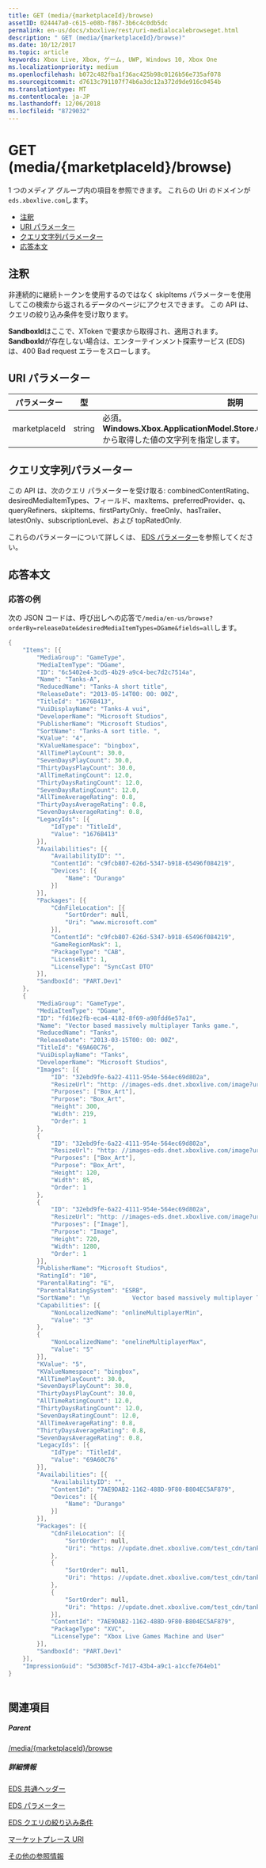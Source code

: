 ```yaml
---
title: GET (media/{marketplaceId}/browse)
assetID: 024447a0-c615-e08b-f867-3b6c4c0db5dc
permalink: en-us/docs/xboxlive/rest/uri-medialocalebrowseget.html
description: " GET (media/{marketplaceId}/browse)"
ms.date: 10/12/2017
ms.topic: article
keywords: Xbox Live, Xbox, ゲーム, UWP, Windows 10, Xbox One
ms.localizationpriority: medium
ms.openlocfilehash: b072c482fba1f36ac425b98c0126b56e735af078
ms.sourcegitcommit: d7613c791107f74b6a3dc12a372d9de916c0454b
ms.translationtype: MT
ms.contentlocale: ja-JP
ms.lasthandoff: 12/06/2018
ms.locfileid: "8729032"
---
```

# <a name="get-mediamarketplaceidbrowse"></a>GET (media/{marketplaceId}/browse)
1 つのメディア グループ内の項目を参照できます。 これらの Uri のドメインが`eds.xboxlive.com`します。
 
  * [注釈](#ID4EV)
  * [URI パラメーター](#ID4EFB)
  * [クエリ文字列パラメーター](#ID4EQB)
  * [応答本文](#ID4E6B)
 
<a id="ID4EV"></a>

 
## <a name="remarks"></a>注釈
 
非連続的に継続トークンを使用するのではなく skipItems パラメーターを使用してこの検索から返されるデータのページにアクセスできます。 この API は、クエリの絞り込み条件を受け取ります。 
 
 **SandboxId**はここで、XToken で要求から取得され、適用されます。 **SandboxId**が存在しない場合は、エンターテインメント探索サービス (EDS) は、400 Bad request エラーをスローします。 
  
<a id="ID4EFB"></a>

 
## <a name="uri-parameters"></a>URI パラメーター
 
| パラメーター| 型| 説明| 
| --- | --- | --- | 
| marketplaceId| string| 必須。 <b>Windows.Xbox.ApplicationModel.Store.Configuration.MarketplaceId</b>から取得した値の文字列を指定します。| 
  
<a id="ID4EQB"></a>

 
## <a name="query-string-parameters"></a>クエリ文字列パラメーター
 
この API は、次のクエリ パラメーターを受け取る: combinedContentRating、desiredMediaItemTypes、フィールド、maxItems、preferredProvider、q、queryRefiners、skipItems、firstPartyOnly、freeOnly、hasTrailer、latestOnly、subscriptionLevel、および topRatedOnly.
 
これらのパラメーターについて詳しくは、 [EDS パラメーター](../../additional/edsparameters.md)を参照してください。
  
<a id="ID4E6B"></a>

 
## <a name="response-body"></a>応答本文
 
<a id="ID4EFC"></a>

 
### <a name="sample-response"></a>応答の例
 
次の JSON コードは、呼び出しへの応答で`/media/en-us/browse?orderBy=releaseDate&desiredMediaItemTypes=DGame&fields=all`します。
 

```cpp
{
    "Items": [{
        "MediaGroup": "GameType",
        "MediaItemType": "DGame",
        "ID": "6c5402e4-3cd5-4b29-a9c4-bec7d2c7514a",
        "Name": "Tanks-A",
        "ReducedName": "Tanks-A short title",
        "ReleaseDate": "2013-05-14T00: 00: 00Z",
        "TitleId": "1676B413",
        "VuiDisplayName": "Tanks-A vui",
        "DeveloperName": "Microsoft Studios",
        "PublisherName": "Microsoft Studios",
        "SortName": "Tanks-A sort title. ",
        "KValue": "4",
        "KValueNamespace": "bingbox",
        "AllTimePlayCount": 30.0,
        "SevenDaysPlayCount": 30.0,
        "ThirtyDaysPlayCount": 30.0,
        "AllTimeRatingCount": 12.0,
        "ThirtyDaysRatingCount": 12.0,
        "SevenDaysRatingCount": 12.0,
        "AllTimeAverageRating": 0.8,
        "ThirtyDaysAverageRating": 0.8,
        "SevenDaysAverageRating": 0.8,
        "LegacyIds": [{
            "IdType": "TitleId",
            "Value": "1676B413"
        }],
        "Availabilities": [{
            "AvailabilityID": "",
            "ContentId": "c9fcb807-626d-5347-b918-65496f084219",
            "Devices": [{
                "Name": "Durango"
            }]
        }],
        "Packages": [{
            "CdnFileLocation": [{
                "SortOrder": null,
                "Uri": "www.microsoft.com"
            }],
            "ContentId": "c9fcb807-626d-5347-b918-65496f084219",
            "GameRegionMask": 1,
            "PackageType": "CAB",
            "LicenseBit": 1,
            "LicenseType": "SyncCast DTO"
        }],
        "SandboxId": "PART.Dev1"
    },
    {
        "MediaGroup": "GameType",
        "MediaItemType": "DGame",
        "ID": "fd16e2fb-eca4-4182-8f69-a98fdd6e57a1",
        "Name": "Vector based massively multiplayer Tanks game.",
        "ReducedName": "Tanks",
        "ReleaseDate": "2013-03-15T00: 00: 00Z",
        "TitleId": "69A60C76",
        "VuiDisplayName": "Tanks",
        "DeveloperName": "Microsoft Studios",
        "Images": [{
            "ID": "32ebd9fe-6a22-4111-954e-564ec69d802a",
            "ResizeUrl": "http: //images-eds.dnet.xboxlive.com/image?url=RIJNAEIo6.u.tudW9rXJ2lWDOsMikqfNiHE2Sp4qbgNbH6_drY8Ek2cyHXEnnUKPUXAH_m8a3Oe4_wpV7CkKA0Snc9puIYOGxsIfyyncTBv.MIluDZX6UqAPsJYHE5go_J_BBfxNWW6yrK4.K75aMQ--",
            "Purposes": ["Box_Art"],
            "Purpose": "Box_Art",
            "Height": 300,
            "Width": 219,
            "Order": 1
        },
        {
            "ID": "32ebd9fe-6a22-4111-954e-564ec69d802a",
            "ResizeUrl": "http: //images-eds.dnet.xboxlive.com/image?url=RIJNAEIo6.u.tudW9rXJ2lWDOsMikqfNiHE2Sp4qbgNbH6_drY8Ek2cyHXEnnUKPUXAH_m8a3Oe4_wpV7CkKA0Snc9puIYOGxsIfyyncTBv.MIluDZX6UqAPsJYHE5go_J_BBfxNWW6yrK4.K75aMQ--",
            "Purposes": ["Box_Art"],
            "Purpose": "Box_Art",
            "Height": 120,
            "Width": 85,
            "Order": 1
        },
        {
            "ID": "32ebd9fe-6a22-4111-954e-564ec69d802a",
            "ResizeUrl": "http: //images-eds.dnet.xboxlive.com/image?url=RIJNAEIo6.u.tudW9rXJ2lWDOsMikqfNiHE2Sp4qbgNbH6_drY8Ek2cyHXEnnUKPUXAH_m8a3Oe4_wpV7CkKA0Snc9puIYOGxsIfyyncTBv.MIluDZX6UqAPsJYHE5go_J_BBfxNWW6yrK4.K75aMQ--",
            "Purposes": ["Image"],
            "Purpose": "Image",
            "Height": 720,
            "Width": 1280,
            "Order": 1
        }],
        "PublisherName": "Microsoft Studios",
        "RatingId": "10",
        "ParentalRating": "E",
        "ParentalRatingSystem": "ESRB",
        "SortName": "\n            Vector based massively multiplayer Tanks game.\n          ",
        "Capabilities": [{
            "NonLocalizedName": "onlineMultiplayerMin",
            "Value": "3"
        },
        {
            "NonLocalizedName": "onelineMultiplayerMax",
            "Value": "5"
        }],
        "KValue": "5",
        "KValueNamespace": "bingbox",
        "AllTimePlayCount": 30.0,
        "SevenDaysPlayCount": 30.0,
        "ThirtyDaysPlayCount": 30.0,
        "AllTimeRatingCount": 12.0,
        "ThirtyDaysRatingCount": 12.0,
        "SevenDaysRatingCount": 12.0,
        "AllTimeAverageRating": 0.8,
        "ThirtyDaysAverageRating": 0.8,
        "SevenDaysAverageRating": 0.8,
        "LegacyIds": [{
            "IdType": "TitleId",
            "Value": "69A60C76"
        }],
        "Availabilities": [{
            "AvailabilityID": "",
            "ContentId": "7AE9DAB2-1162-488D-9F80-B804EC5AF879",
            "Devices": [{
                "Name": "Durango"
            }]
        }],
        "Packages": [{
            "CdnFileLocation": [{
                "SortOrder": null,
                "Uri": "https: //update.dnet.xboxlive.com/test_cdn/tanks-randomkey.xvc"
            },
            {
                "SortOrder": null,
                "Uri": "https: //update.dnet.xboxlive.com/test_cdn/tanks-randomkey.xvc"
            },
            {
                "SortOrder": null,
                "Uri": "https: //update.dnet.xboxlive.com/test_cdn/tanks-randomkey.xvc"
            }],
            "ContentId": "7AE9DAB2-1162-488D-9F80-B804EC5AF879",
            "PackageType": "XVC",
            "LicenseType": "Xbox Live Games Machine and User"
        }],
        "SandboxId": "PART.Dev1"
    }],
    "ImpressionGuid": "5d3085cf-7d17-43b4-a9c1-a1ccfe764eb1"
}
         
```

   
<a id="ID4EUC"></a>

 
## <a name="see-also"></a>関連項目
 
<a id="ID4EWC"></a>

 
##### <a name="parent"></a>Parent 

[/media/{marketplaceId}/browse](uri-medialocalebrowse.md)

  
<a id="ID4EAD"></a>

 
##### <a name="further-information"></a>詳細情報 

[EDS 共通ヘッダー](../../additional/edscommonheaders.md)

 [EDS パラメーター](../../additional/edsparameters.md)

 [EDS クエリの絞り込み条件](../../additional/edsqueryrefiners.md)

 [マーケットプレース URI](atoc-reference-marketplace.md)

 [その他の参照情報](../../additional/atoc-xboxlivews-reference-additional.md)

   